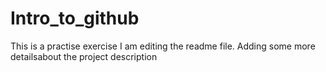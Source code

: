 # Intro_to_github
This is a practise exercise
I am editing the readme file. Adding some more detailsabout the project description

